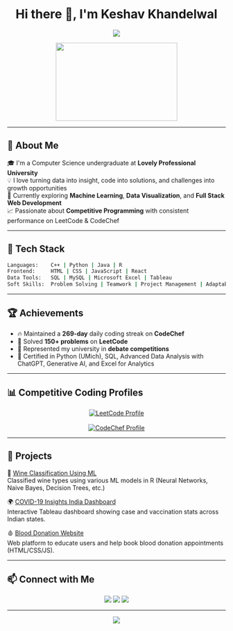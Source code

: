 
<h1 align="center">Hi there 👋, I'm Keshav Khandelwal</h1>

<p align="center">
  <img src="https://readme-typing-svg.demolab.com/?lines=Competitive+Programmer;Full+Stack+Developer;Machine+Learning+Enthusiast;Data+Visualizer&center=true&width=500&height=50" />
</p>

<p align="center">
  <img src="https://media.giphy.com/media/qgQUggAC3Pfv687qPC/giphy.gif" width="280" height="180" />
</p>

---

## 🚀 About Me

🎓 I'm a Computer Science undergraduate at **Lovely Professional University**  
💡 I love turning data into insight, code into solutions, and challenges into growth opportunities  
🧠 Currently exploring **Machine Learning**, **Data Visualization**, and **Full Stack Web Development**  
📈 Passionate about **Competitive Programming** with consistent performance on LeetCode & CodeChef

---

## 🔧 Tech Stack

```bash
Languages:    C++ | Python | Java | R  
Frontend:     HTML | CSS | JavaScript | React  
Data Tools:   SQL | MySQL | Microsoft Excel | Tableau  
Soft Skills:  Problem Solving | Teamwork | Project Management | Adaptability
```

---

## 🏆 Achievements

- 🔥 Maintained a **269-day** daily coding streak on **CodeChef**
- 🧠 Solved **150+ problems** on **LeetCode**
- 🥇 Represented my university in **debate competitions**
- 📜 Certified in Python (UMich), SQL, Advanced Data Analysis with ChatGPT, Generative AI, and Excel for Analytics

---

## 📊 Competitive Coding Profiles

<p align="center">
  <a href="https://leetcode.com/u/keshavkhandelwal/">
    <img src="https://leetcard.jacoblin.cool/keshavkhandelwal?ext=activity" alt="LeetCode Profile" />
  </a>
  <br><br>
  <a href="https://www.codechef.com/users/keshavkk322">
    <img src="https://cp-logo.vercel.app/codechef/keshavkk322" alt="CodeChef Profile" />
  </a>
</p>

---

## 💼 Projects

🌟 [Wine Classification Using ML](https://github.com/keshav-khandelwal/Wine-Data-Analysis-ML)  
Classified wine types using various ML models in R (Neural Networks, Naive Bayes, Decision Trees, etc.)

🌍 [COVID-19 Insights India Dashboard](https://github.com/keshav-khandelwal/covid19-vaccination-dashboard)  
Interactive Tableau dashboard showing case and vaccination stats across Indian states.

🩸 [Blood Donation Website](https://github.com/keshav-khandelwal/Helping-Hands)  
Web platform to educate users and help book blood donation appointments (HTML/CSS/JS).

---

## 📫 Connect with Me

<p align="center">
  <a href="mailto:keshavkhandelwal.jwr@gmail.com"><img src="https://img.shields.io/badge/-Email-D14836?style=flat-square&logo=Gmail&logoColor=white"/></a>
  <a href="https://www.linkedin.com/in/keshav-khandelwal-kk/"><img src="https://img.shields.io/badge/-LinkedIn-blue?style=flat-square&logo=Linkedin&logoColor=white"/></a>
  <a href="https://github.com/keshav-khandelwal"><img src="https://img.shields.io/badge/-GitHub-000?style=flat-square&logo=github&logoColor=white"/></a>
</p>

---

<p align="center">
  <img src="https://komarev.com/ghpvc/?username=keshav-khandelwal&label=Profile%20Views&color=0e75b6&style=flat" />
</p>
